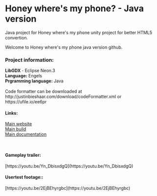 # Honey where's my phone? - Java version
Java project for Honey where's my phone unity project for better HTML5 convertion.

Welcome to Honey where's my phone java version github.

<h3>Project information:</h3> 
<b>LibGDX </b>- Eclipse Neon.3 <br>
<b>Language:</b> Engels <br>
<b>Prgramming language:</b> Java<br>
<br>
Code formatter can be downloaded at http://justinbieshaar.com/download/codeFormatter.xml or https://ufile.io/ee6pr <br>


<h4>Links:</h4>

[Main website](http://www.justinbieshaar,com/honey-wheres-my-phone/index.html)<br>
[Main build](http://www.justinbieshaar,com/honey-wheres-my-phone/build-java/index.html) <br>
[Main documentation](http://justinbieshaar.com/honey-wheres-my-phone/html-java/index.html) <br>

<br>
<h4>Gameplay trailer:</h4>
[https://youtu.be/Yn_DbisxdgQ](https://youtu.be/Yn_DbisxdgQ) <br>
<h4>Usertest footage::</h4>
[https://youtu.be/2EjBEhyrgbc](https://youtu.be/2EjBEhyrgbc) <br>
